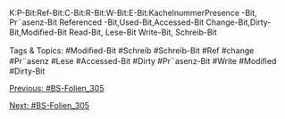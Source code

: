 K:P-Bit:Ref-Bit:C-Bit:R-Bit:W-Bit:E-Bit:KachelnummerPresence -Bit, Pr¨asenz-Bit
Referenced -Bit,Used-Bit,Accessed-Bit
Change-Bit,Dirty-Bit,Modiﬁed-Bit
Read-Bit, Lese-Bit
Write-Bit, Schreib-Bit

   Tags & Topics:
   #Modiﬁed-Bit
   #Schreib
   #Schreib-Bit
   #Ref
   #change
   #Pr¨asenz
   #Lese
   #Accessed-Bit
   #Dirty
   #Pr¨asenz-Bit
   #Write
   #Modiﬁed
   #Dirty-Bit

[Previous: #BS-Folien_305](BS-Folien_305.md)

[Next: #BS-Folien_305](BS-Folien_305.md)